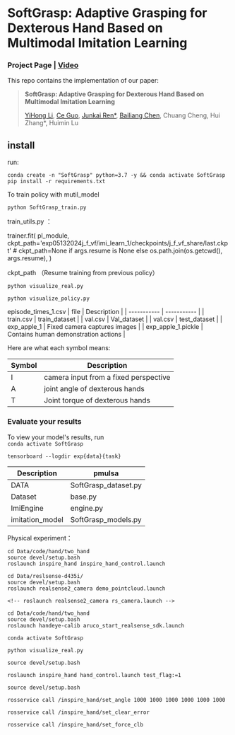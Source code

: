 # SoftGrasp: Adaptive Grasping for Dexterous Hand Based on Multimodal Imitation Learning

### Project Page | [Video](https://nubot-nudt.github.io/SoftGrasp/picture/video.html)
This repo contains the implementation of our paper:
> **SoftGrasp: Adaptive Grasping for Dexterous Hand Based on Multimodal Imitation Learning**
> 
> [YiHong Li](https://github.com/swagyiyi), [Ce Guo](https://github.com/henghenghahei849), [Junkai Ren*](https://github.com/jkren6), [Bailiang Chen](https://github.com/skywalker1941), Chuang Cheng, Hui Zhang*, Huimin Lu
>



## install
run:
```
conda create -n "SoftGrasp" python=3.7 -y && conda activate SoftGrasp
pip install -r requirements.txt
```

To train policy with mutil_model
```
python SoftGrasp_train.py
```
train_utils.py ：

 trainer.fit(
        pl_module,
        ckpt_path='exp05132024j_f_vf/imi_learn_1/checkpoints/j_f_vf_share/last.ckpt'
        # ckpt_path=None
        if args.resume is None
        else os.path.join(os.getcwd(), args.resume),
    )

ckpt_path （Resume training from previous policy）
```
python visualize_real.py 

python visualize_policy.py 
```
episode_times_1.csv
| file      | Description |
| ----------- | ----------- |
| train.csv                 | train_dataset                            |
| val.csv                   | Val_dataset                               |
| val.csv                   | test_dataset                               |
| exp_apple_1           | Fixed camera captures images                           |
| exp_apple_1.pickle    | Contains human demonstration actions        |


Here are what each symbol means:

| Symbol      | Description |
| ----------- | ----------- |
| I   | camera input from a fixed perspective        |
| A   | joint angle of dexterous hands |
| T   | Joint torque of dexterous hands |


### Evaluate your results
To view your model's results, run <br>
 ```conda activate SoftGrasp```
 
```tensorboard --logdir exp{data}{task}```

| Description   |     pmulsa      |
| -----------   |   -----------   | 
|DATA           | SoftGrasp_dataset.py  |
|Dataset        | base.py       |
|ImiEngine      | engine.py     |
|imitation_model| SoftGrasp_models.py |

Physical experiment：
```
cd Data/code/hand/two_hand
source devel/setup.bash
roslaunch inspire_hand inspire_hand_control.launch
```
```
cd Data/reslsense-d435i/
source devel/setup.bash
roslaunch realsense2_camera demo_pointcloud.launch

<!-- roslaunch realsense2_camera rs_camera.launch -->

cd Data/code/hand/two_hand
source devel/setup.bash
roslaunch handeye-calib aruco_start_realsense_sdk.launch

```

 ```conda activate SoftGrasp```

```python visualize_real.py ```

```
source devel/setup.bash

roslaunch inspire_hand hand_control.launch test_flag:=1

source devel/setup.bash

rosservice call /inspire_hand/set_angle 1000 1000 1000 1000 1000 1000

rosservice call /inspire_hand/set_clear_error

rosservice call /inspire_hand/set_force_clb
```
